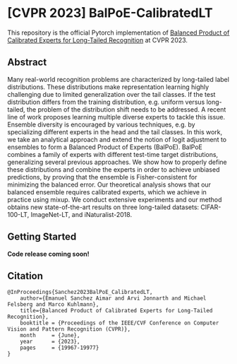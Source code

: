 # [CVPR 2023] BalPoE-CalibratedLT
This repository is the official Pytorch implementation of [Balanced Product of Calibrated Experts for Long-Tailed Recognition](https://openaccess.thecvf.com/content/CVPR2023/papers/Aimar_Balanced_Product_of_Calibrated_Experts_for_Long-Tailed_Recognition_CVPR_2023_paper.pdf) at CVPR 2023.

## Abstract
Many real-world recognition problems are characterized by long-tailed label distributions. These distributions make representation learning highly challenging due to limited generalization over the tail classes. If the test distribution differs from the training distribution, e.g. uniform versus long-tailed, the problem of the distribution shift needs to be addressed. A recent line of work proposes learning multiple diverse experts to tackle this issue. Ensemble diversity is encouraged by various techniques, e.g. by specializing different experts in the head and the tail classes. In this work, we take an analytical approach and extend the notion of logit adjustment to ensembles to form a Balanced Product of Experts (BalPoE). BalPoE combines a family of experts with different test-time target distributions, generalizing several previous approaches. We show how to properly define these distributions and combine the experts in order to achieve unbiased predictions, by proving that the ensemble is Fisher-consistent for minimizing the balanced error. Our theoretical analysis shows that our balanced ensemble requires calibrated experts, which we achieve in practice using mixup. We conduct extensive experiments and our method obtains new state-of-the-art results on three long-tailed datasets: CIFAR-100-LT, ImageNet-LT, and iNaturalist-2018.


## Getting Started
**Code release coming soon!**


## Citation
```
@InProceedings{Sanchez2023BalPoE_CalibratedLT,
    author={Emanuel Sanchez Aimar and Arvi Jonnarth and Michael Felsberg and Marco Kuhlmann},
    title={Balanced Product of Calibrated Experts for Long-Tailed Recognition},
    booktitle = {Proceedings of the IEEE/CVF Conference on Computer Vision and Pattern Recognition (CVPR)},
    month     = {June},
    year      = {2023},
    pages     = {19967-19977}
}
```
